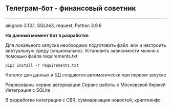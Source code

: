 ## Телеграм-бот - финансовый советник
<hr>
aiogram 3.13.1, SQLite3, request, Python 3.9.6

**На данный момент бот в разработке**

Для локального запуска необходимо подготовить файл .env и настроить виртуальную среду (опционально).
Установить зависимости можно с помощью файла requirements.txt

`pip3 install -r requirements.txt`

Каталог для данных и БД создаются автоматически при первом запуске

Реализованы сервис авторизации
Сервис работы с Московской биржей
Интеграция с SQLite

В разработке интеграция с CBR, суммаризация новостей, криптоинфо